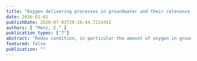 ```yaml
---
title: "Oxygen delivering processes in groundwater and their relevance for iron-related well clogging processes - A case study on the quaternary aquifers of Berlin"
date: 2016-01-01
publishDate: 2020-07-03T20:16:44.721434Z
authors: [ "Menz, C." ]
publication_types: ["7"]
abstract: "Redox condition, in particular the amount of oxygen in groundwater used for drinking water supply, is a key factor for the drinking water quality as well as for the production well’s lifecycle. Thus, a process-based and quantitative understanding about the oxygen fluxes in groundwater systems is fundamental in order to predict e.g. the removal capacity of pollutants or in particular the likelihood of iron-related well clogging. Such well ageing is a major thread for well operators and objective in practice and science. The formation of iron oxides responsible for well clogging is mainly known for wells abstracting groundwater from unconsolidated aquifers with a distinct redox zonation. The accumulation of precipitates is primarily taking place at the slots of the well screens, but also affects aquifers, pumps and collector pipes. Several studies already identified interacting hydro-chemical and microbiological processes as major cause for the development of iron oxides in wells. They develop in the presence of dissolved species of iron and oxygen in the water. The co-occurrence of both, the dissolved iron and oxygen, is the result of a mixing of groundwater with different redox states. The abstraction of groundwater by wells is known to promote such mixing processes. Particularly, frequent water table oscillations with high amplitudes in contrast to natural conditions and managed aquifer recharge measures may deliver oxygen to groundwater. But the impact of different well management strategies on the sources and rates of oxygen delivery to aquifers was not studied in detail so far. Within the thesis presented here, oxygen fluxes to groundwater were qualified and quantified based on statistical, modelling, laboratory and field site studies and their impact on well performance was determined for different well operation schemes and different hydrogeological conditions. Processes were exemplarily investigated for the quaternary aquifers of Berlin, which are the exclusive source for the drinking water supply of the German capital. Analysis of design, operation, geological setting, hydrochemical composition and maintenance activities of Berlin’s drinking water wells illustrated the vulnerability of wells for clogging processes and revealed the relevance of detailed investigations on this topic. A general estimation of the two main oxygen delivering processes influencing groundwater aeration, air entrapment and bank filtration, was done by a generic transport model. Simulation of oxygen fluxes with regard to different hydrogeological and operational boundary conditions revealed air entrapment as major source. Oxygen delivery by bank filtration was subsidiary and strongly depending on flow gradients and permeability of the banks. Air entrapment due to oscillating water tables was quantified by aeration tests in column experiments under laboratory conditions. Results pointed at a downward shift of oxygen caused by repeated oscillations as a consequence of oxygen dissolution and advective transport of dissolved oxygen inside the column. A downward propagation of oxygen into the permanently water-saturated zone was not observed for switching intervals shorter than 24 hours. Such repeated short-termed oscillations led to an enrichment of oxygen, but with a constantly decreasing increment per oscillation. Oxygen degradation was not accounted for in simulation and inhibited in laboratory studies. But, in situ monitoring of oxygen at three selected well sites in Berlin provided a real insight into oxygen fluxes and their effects on well ageing processes under field conditions. The monitoring network included multi-level observation wells and vertical strings of oxygen sensors installed in the aquifer and inside the wells. Thus, it was feasible to measure changes in hydraulic conditions and redox dynamics. Oxygen distribution could be observed as a function of depth and recharge source in a high temporal and spatial resolution for the first time. It was possible to detect traces of oxygen in the well-near aquifer and inside the wells, which are sufficient to oxidize high loads of dissolved iron when supplied constantly. All three well sites showed oxygen distribution patterns, which significantly differed from the others. These variations referred not only to the initial distribution, sampled at idle equilibrium, but also to the progression of oxygen saturation during abstraction and recovery phases. Enrichment and downward propagation of oxygen as result of abstracting water could be observed at all well sites, although absolute concentrations varied strongly between the well sites. By this, it was possible to correlate oxygen variations to hydrogeological boundary conditions. Infiltrating oxic surface water via river, lake or artificial pond banks delivers high amounts of oxygen to the groundwater and can cause an enormous widening of the oxic zone towards the abstracting well. As a result, the oxic/anoxic interface moves downward close to the well once water is abstracted. But, clogging of wells abstracting bank filtrate or artificial recharge strongly depends on the residence times of the filtrate, the hydraulic connection between banks and groundwater and seasonal variations. Only under certain conditions a significant enhancement of clogging can be expected. To directly link well operation, oxygen delivery and ochre formation with well performance development, a well model scaled up to realistic proportions was designed, built and operated with natural groundwater. The tank experiment enabled to study distribution patterns of ochre formation with regard to the different structural zones of the well, including aquifer, filter pack and screen slots and its influence on pressure losses and well performance. It could be shown, that groundwater was enriched with oxygen during the tank passage by oscillating water tables and that permeability and specific well yield generally decreased over time. The distribution of ochre deposits in the well tank showed a distinct mineral zonation with high deposition rates of manganese and iron in the filter pack at the top of the well screen. Further, interfaces of aquifer and/or filter pack were strongly affected by iron deposits. Thus, preventing ochre formation is an appropriate measure. The preventive treatment of wells with hydrogen peroxide could be such a measure, but could also be a potential source for oxygen in well and filter pack. By reviewing the latest research activities and operator’s data and by investigating at laboratory and field site scale, the current treatment procedure was evaluated. Investigations revealed a clear improvement potential for the treatment with hydrogen peroxide. Impacts of the treatment were however low, especially if incrustations were already established. Results of column batch studies and field tests did not fully prove the effectiveness of the preventive treatment, but indicated that with higher concentrated solutions and an improved treatment procedure ochre formation can be retarded and rehabilitation potential can be improved. Another approach to prevent ochre formation is the classification of well sites considering their ageing vulnerability and the development of adapted operation schedules. At least such a measure can support a sustainable construction, operation and maintenance of wells. A statistical approach was used to quantify well ageing and to identify factors promoting well performance loss. Most appropriate clogging indicators could be identified and were used to analyse worst and best site conditions with regard to their impact on ochre formation. Accordingly, a well in high distance to the next surface water with a thick groundwater layer above the well screen situated in a confined aquifer with high redox potential gains the lowest ageing potential. Compared to worst site conditions and calculated for the mean life time of a typical Berlin drinking water well, this can account for a difference in well capacity of up to 90%. In addition to that, optimized rehabilitation intervals for the identified well classes based on their ageing potential could be exemplarily determined. Based on the results of this thesis, strategies for an optimized monitoring of well ageing processes and strategies for an adapted well management aiming at the reduction of ochre formation can be developed."
featured: false
publication: ""
---
```


